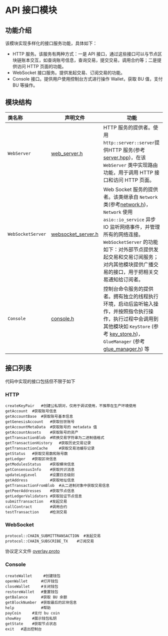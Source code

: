 # API 接口模块

## 功能介绍
该模块实现多样化的接口服务功能，具体如下：
- HTTP 服务。该服务有两种方式：一是 API 接口，通过这些接口可以与节点区块链账本交互，如查询账号信息，查询交易，提交交易，调用合约等；二是提供访问 HTTP 页面的功能。
- WebSocket 接口服务。提供发起交易、订阅交易的功能。
- Console 接口。提供用户使用控制台方式进行操作 Wallet，获取 BU 值，支付 BU 等操作。

## 模块结构

类名称 | 声明文件 | 功能
|:--- | --- | ---
| `WebServer` | [web_server.h](./web_server.h) | HTTP 服务的提供者。使用 `http::server::server`提供HTTP 服务(参考[server.hpp](../3rd/http/server.hpp))，在该 `WebServer` 类中实现路由功能，用于调用 HTTP 接口和访问 HTTP 页面。
| `WebSocketServer` | [websocket_server.h](./websocket_server.h) | Web Socket 服务的提供者。该类继承自 `Network` 类(参考[network.h](../common/network.h))，`Network` 使用 `asio::io_service` 异步 IO 监听网络事件，并管理所有的网络连接。`WebSocketServer` 的功能如下：对外部节点提供发起交易和交易订阅服务；对内其他模块提供广播交易的接口，用于把相关交易通知给订阅者。
| `Console` | [console.h](./console.h) | 控制台命令服务的提供者。拥有独立的线程执行环境，启动后监听输入操作，并按照指令执行操作，执行过程中会调用到其他模块如 `KeyStore` (参考 [key_store.h](../common/key_store.h))，`GlueManager` (参考 [glue_manager.h](../glue/glue_manager.h)) 等

## 接口列表

代码中实现的接口包括但不限于如下
### HTTP
```
createKeyPair   #创建公私钥对，仅用于调试使用，不推荐在生产环境使用
getAccount  #获取账号信息
getAccountBase  #获取账号基本信息
getGenesisAccount   #获取创世账号
getAccountMetaData  #获取账号的 metadata 值
getAccountAssets    #获取账号的资产
getTransactionBlob  #转换交易字符串为二进制值格式
getTransactionHistory   #获取历史交易记录
getTransactionCache     #获取交易池缓存记录
getStatus   #获取交易数和账号数
getLedger   #获取区块信息
getModulesStatus    #获取模块信息
getConsensusInfo    #获取共识消息
updateLogLevel      #设置日志级别
getAddress          #获取地址信息
getTransactionFromBlob  #从二进制对象中获取交易信息
getPeerAddresses    #获取节点信息
getLedgerValidators #获取验证节点信息
submitTransaction   #发起交易
callContract        #调用合约
testTransaction     #检测交易
```
### WebSocket
```
protocol::CHAIN_SUBMITTRANSACTION  #发起交易
protocol::CHAIN_SUBSCRIBE_TX    #订阅交易
```
协议定义文件 [overlay.proto](../proto/overlay.proto)

### Console
```
createWallet     #创建钱包
openWallet      #打开钱包
closeWallet     #关闭钱包
restoreWallet   #重置钱包
getBalance      #获取 BU 余额
getBlockNumber  #获取最后的区块信息
help            #帮助
payCoin     #支付 bu coin
showKey     #展示钱包私钥
getState    #获取节点状态
exit   #退出控制台
```

